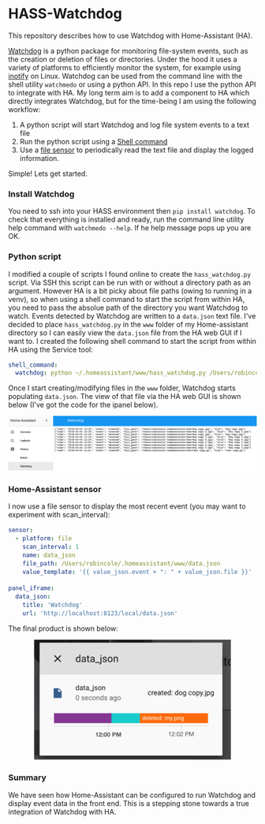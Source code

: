 # HASS-Watchdog
This repository describes how to use Watchdog with Home-Assistant (HA).

[Watchdog](https://github.com/gorakhargosh/watchdog) is a python package for monitoring file-system events, such as the creation or deletion of files or directories. Under the hood it uses a variety of platforms to efficiently monitor the system, for example using [inotify](https://en.wikipedia.org/wiki/Inotify) on Linux. Watchdog can be used from the command line with the shell utility `watchmedo` or using a python API. In this repo I use the python API to integrate with HA. My long term aim is to add a component to HA which directly integrates Watchdog, but for the time-being I am using the following workflow:

1. A python script will start Watchdog and log file system events to a text file
2. Run the python script using a [Shell command](https://home-assistant.io/components/shell_command/)
2. Use a [file sensor](https://home-assistant.io/components/sensor.file/) to periodically read the text file and display the logged information.

Simple! Lets get started.

### Install Watchdog
You need to ssh into your HASS environment then `pip install watchdog`. To check that everything is installed and ready, run the command line utility help command with `watchmedo --help`. If he help message pops up you are OK.

### Python script
I modified a couple of scripts I found online to create the `hass_watchdog.py` script. Via SSH this script can be run with or without a directory path as an argument. However HA is a bit picky about file paths (owing to running in a venv), so when using a shell command to start the script from within HA, you need to pass the absolue path of the directory you want Watchdog to watch. Events detected by Watchdog are written to a `data.json` text file. I've decided to place `hass_watchdog.py` in the `www` folder of my Home-assistant directory so I can easily view the `data.json` file from the HA web GUI if I want to. I created the following shell command to start the script from within HA using the Service tool:

```yaml
shell_command:
  watchdog: python ~/.homeassistant/www/hass_watchdog.py /Users/robincole/.homeassistant/www
```

Once I start creating/modifying files in the `www` folder, Watchdog starts populating `data.json`. The view of that file via the HA web GUI is shown below (I've got the code for the ipanel below).

<p align="center">
<img src="https://github.com/robmarkcole/HASS-Watchdog/blob/master/images/data_json.png" width="700">
</p>

### Home-Assistant sensor
I now use a file sensor to display the most recent event (you may want to experiment with scan_interval):
```yaml
sensor:
  - platform: file
    scan_interval: 1
    name: data_json
    file_path: /Users/robincole/.homeassistant/www/data.json
    value_template: '{{ value_json.event + ": " + value_json.file }}'

panel_iframe:
  data_json:
    title: 'Watchdog'
    url: 'http://localhost:8123/local/data.json'
```

The final product is shown below:

<p align="center">
<img src="https://github.com/robmarkcole/HASS-Watchdog/blob/master/images/HA_sensor.png" width="400">
</p>

### Summary
We have seen how Home-Assistant can be configured to run Watchdog and display event data in the front end. This is a stepping stone towards a true integration of Watchdog with HA.
